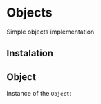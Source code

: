 # Objects
Simple objects implementation

## Instalation

## Object

Instance of the `Object`:

```wolfram
